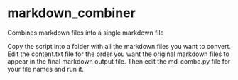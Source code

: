 # markdown_combiner
Combines markdown files into a single markdown file

Copy the script into a folder with all the markdown files you want to convert.  Edit the content.txt file for the order you want the original markdown files to appear in the final markdown output file.  Then edit the md_combo.py file for your file names and run it.

##
